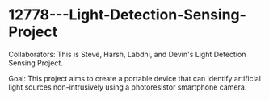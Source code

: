 # 12778---Light-Detection-Sensing-Project

Collaborators: This is Steve, Harsh, Labdhi, and Devin's Light Detection Sensing Project. 

Goal: This project aims to create a portable device that can identify artificial light sources non-intrusively using a photoresistor smartphone camera.
